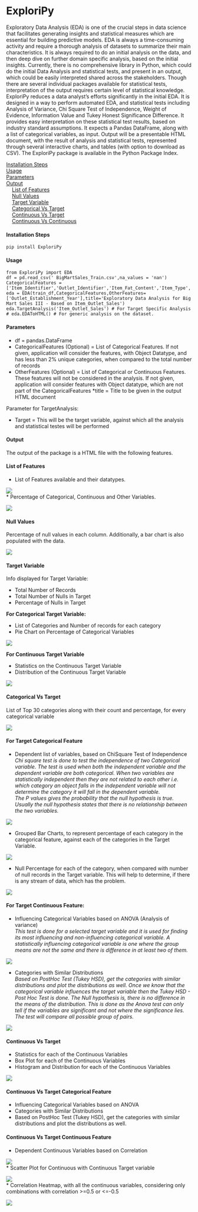 # ExploriPy
Exploratory Data Analysis (EDA) is one of the crucial steps in data science that facilitates generating insights and statistical measures which are essential for building predictive models. EDA is always a time-consuming activity and require a thorough analysis of datasets to summarize their main characteristics. It is always required to do an initial analysis on the data, and then deep dive on further domain specific analysis, based on the initial insights. Currently, there is no comprehensive library in Python, which could do the initial Data Analysis and statistical tests, and present in an output, which could be easily interpreted shared across the stakeholders. Though there are several individual packages available for statistical tests, interpretation of the output requires certain level of statistical knowledge. <br>
ExploriPy reduces a data analyst’s efforts significantly in the initial EDA. It is designed in a way to perform automated EDA, and statistical tests including Analysis of Variance, Chi Square Test of Independence, Weight of Evidence, Information Value and Tukey Honest Significance Difference. It provides easy interpretation on these statistical test results, based on industry standard assumptions. It expects a Pandas DataFrame, along with a list of categorical variables, as input. Output will be a presentable HTML document, with the result of analysis and statistical tests, represented through several interactive charts, and tables (with option to download as CSV). The ExploriPy package is available in the Python Package Index.


[Installation Steps](#installation-steps) </br>
[Usage](#usage) </br>
[Parameters](#parameters) </br>
[Output](#output) </br>
&nbsp;   &nbsp;  [List of Features](#list-of-features) </br>
&nbsp;   &nbsp;  [Null Values](#null-values) </br>
&nbsp;   &nbsp;  [Target Variable](#target-variable) </br>
&nbsp;   &nbsp;  [Categorical Vs Target](#categorical-vs-target)</br>
&nbsp;   &nbsp;  [Continuous Vs Target](#continuous-vs-target)</br>
&nbsp;   &nbsp;  [Continuous Vs Continuous](#continuous-vs-continuous)

#### Installation Steps

```  
pip install ExploriPy
``` 
#### Usage
``` 
from ExploriPy import EDA
df = pd.read_csv(' BigMartSales_Train.csv',na_values = 'nan')
CategoricalFeatures = ['Item_Identifier','Outlet_Identifier','Item_Fat_Content','Item_Type','Outlet_Establishment_Year','Outlet_Size','Outlet_Location_Type','Outlet_Type','TrainTest']
eda = EDA(train_df,CategoricalFeatures,OtherFeatures=['Outlet_Establishment_Year'],title='Exploratory Data Analysis for Big Mart Sales III - Based on Item_Outlet_Sales')
eda.TargetAnalysis('Item_Outlet_Sales') # For Target Specific Analysis
# eda.EDAToHTML() # For generic analysis on the dataset. 
``` 

#### Parameters
* df = pandas.DataFrame
* CategoricalFeatures (Optional) = List of Categorical Features. If not given, application will consider the features, with Object Datatype, and has less than 2% unique categories, when compared to the total number of records
* OtherFeatures (Optional) = List of Categorical or Continuous Features. These features will not be considered in the analysis. If not given, application will consider features with Object datatype, which are not part of the CategoricalFeatures
*title = Title to be given in the output HTML document

Parameter for TargetAnalysis: <br>
* Target = This will be the target variable, against which all the analysis and statistical testes will be performed


#### Output <br>
The output of the package is a HTML file with the following features. <br>

#### List of Features <br>
* List of Features available and their datatypes. <br>
<p><img src='/ExploriPy/doc_images/List of Features.PNG'> <br>
* Percentage of Categorical, Continuous and Other Variables.
<p><img src='/ExploriPy/doc_images/Percentage of each type of Feature.PNG'> <br>
    
#### Null Values <br>
Percentage of null values in each column. Additionally, a bar chart is also populated with the data. <br>
<p><img src='/ExploriPy/doc_images/Null Values.PNG'> <br>

#### Target Variable <br>
Info displayed for Target Variable: <br>
* Total Number of Records <br>
* Total Number of Nulls in Target <br>
* Percentage of Nulls in Target <br>

**For Categorical Target Variable:** <br>
* List of Categories and Number of records for each category <br>
* Pie Chart on Percentage of Categorical Variables <br>
<p><img src='/ExploriPy/doc_images/Target Categorical.PNG'> <br>
 
**For Continuous Target Variable** <br>
* Statistics on the Continuous Target Variable <br>
* Distribution of the Continuous Target Variable <br>
<p><img src='/ExploriPy/doc_images/Target Continuous.PNG'> <br>

#### Categorical Vs Target <br>
List of Top 30 categories along with their count and percentage, for every categorical variable <br>
<p><img src='/ExploriPy/doc_images/Categorical Count.PNG'> <br>

#### For Target Categorical Feature <br>
* Dependent list of variables, based on ChiSquare Test of Independence <br>
<i> Chi square test is done to test the independence of two Categorical variable. The test is used when both the independent variable and the dependent variable are both categorical. When two variables are statistically independent then they are not related to each other i.e. which category an object falls in the independent variable will not determine the category it will fall in the dependent variable. <br>
The P values gives the probability that the null hypothesis is true. Usually the null hypothesis states that there is no relationship between the two variables. </i>
<p><img src='/ExploriPy/doc_images/Dependent Based on ChiSquare.PNG'> <br> 

* Grouped Bar Charts, to represent percentage of each category in the categorical feature, against each of the categories in the Target Variable.
<p><img src='/ExploriPy/doc_images/Categorical Vs Target Categorical.PNG'> <br> 

* Null Percentage for each of the category, when compared with number of null records in the Target variable. This will help to determine, if there is any stream of data, which has the problem.
 <p><img src='/ExploriPy/doc_images/Categorical Vs Null Percentage in Target.PNG'> <br> 
 
#### For Target Continuous Feature: <br>
* Influencing Categorical Variables based on ANOVA (Analysis of variance) <br>
<i>This test is done for a selected target variable and it is used for finding its most influencing and non-influencing categorical variable. A statistically influencing categorical variable is one where the group means are not the same and there is difference in at least two of them. </i>
 <p><img src='/ExploriPy/doc_images/Influencing Categorical Variables - Based on ANOVA.PNG'> <br> 

* Categories with Similar Distributions <br>
<i> Based on PostHoc Test (Tukey HSD), get the categories with similar distributions and plot the distributions as well.
Once we know that the categorical variable influences the target variable then the Tukey HSD - Post Hoc Test is done. The Null hypothesis is, there is no difference in the means of the distribution. This is done as the Anova test can only tell if the variables are significant and not where the significance lies. The test will compare all possible group of pairs. </i>
<p><img src='/ExploriPy/doc_images/Categories with Similar Distributions.PNG'> <br> 
    
#### Continuous Vs Target <br>
* Statistics for each of the Continuous Variables
* Box Plot for each of the Continuous Variables
* Histogram and Distribution for each of the Continuous Variables
<p><img src='/ExploriPy/doc_images/Stats on Continuous Variables.PNG'> <br> 

#### Continuous Vs Target Categorical Feature <br>
* Influencing Categorical Variables based on ANOVA
* Categories with Similar Distributions
* Based on PostHoc Test (Tukey HSD), get the categories with similar distributions and plot the distributions as well.

#### Continuous Vs Target Continuous Feature <br>
* Dependent Continuous Variables based on Correlation
<p><img src='/ExploriPy/doc_images/Correlation Heatmap.PNG'> <br> 
* Scatter Plot for Continuous with Continuous Target variable
<p><img src='/ExploriPy/doc_images/Scatter plot.PNG'> <br> 
* Correlation Heatmap, with all the continuous variables, considering only combinations with correlation >=0.5 or <=-0.5
<p><img src='/ExploriPy/doc_images/Correlation Heatmap.PNG'> <br> 
                                                                                                                        



 
